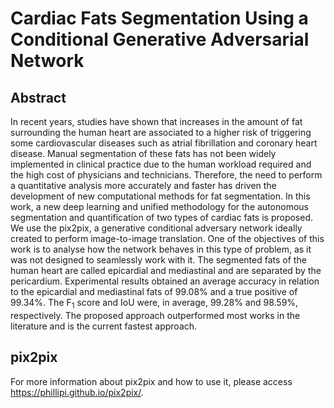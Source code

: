 # Cardiac Fats Segmentation Using a Conditional Generative Adversarial Network

## Abstract

In recent years, studies have shown that increases in the amount of fat surrounding the human heart are associated to a higher risk of triggering some cardiovascular diseases such as atrial fibrillation and coronary heart disease. Manual segmentation of these fats has not been widely implemented in clinical practice due to the human workload required and the high cost of physicians and technicians. Therefore, the need to perform a quantitative analysis more accurately and faster has driven the development of new computational methods for fat segmentation. In this work, a new deep learning and unified methodology for the autonomous segmentation and quantification of two types of cardiac fats is proposed. We use the pix2pix, a generative conditional adversary network ideally created to perform image-to-image translation. One of the objectives of this work is to analyse how the network behaves in this type of problem, as it was not designed to seamlessly work with it. The segmented fats of the human heart are called epicardial and mediastinal and are separated by the pericardium. Experimental results obtained an average accuracy in relation to the epicardial and mediastinal fats of 99.08% and a true positive of 99.34%. The F<sub>1</sub> score and IoU were, in average, 99.28% and 98.59%, respectively. The proposed approach outperformed most works in the literature and is the current fastest approach.

## pix2pix

For more information about pix2pix and how to use it, please access https://phillipi.github.io/pix2pix/.
